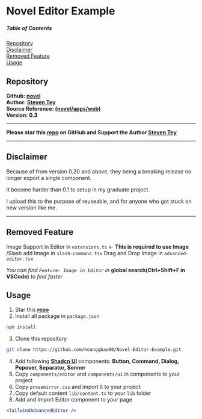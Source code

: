 # Novel Editor Example

##### Table of Contents
[Repository](#repository)<br />
[Disclaimer](#disclaimer)<br />
[Removed Feature](#removed-feature)<br />
[Usage](#usage)

## Repository
**Github: [novel](https://github.com/steven-tey/novel)<br />
Author: [Steven Tey](https://github.com/steven-tey)<br />
Source Reference: [(novel/apps/web)](https://github.com/steven-tey/novel)<br />
Version: 0.3**

---
**Please star this [repo](https://github.com/steven-tey/novel) on GitHub and Support the Author [Steven Tey](https://github.com/steven-tey)**

---
## Disclaimer
Because of from version 0.20 and above, they being a breaking release no longer export a single component.

It become harder than 0.1 to setup in my graduate project.

I upload this to the purpose of reuseable, and for anyone who got stuck on new version like me.

---

## Removed Feature
Image Support in Editor in `extensions.ts` <- **This is required to use Image**
/Slash add Image in `slash-command.tsx`
Drag and Drop Image in `advanced-editor.tsx`

*You can find `Feature: Image in Editor` in* **global search(Ctrl+Shift+F in VSCode)** *to find faster*

## Usage
1. Star this **[repo](https://github.com/steven-tey/novel)**
2. Install all package in `package.json`
```bash
npm install
```
3. Clone this repository
```bash
git clone https://github.com/hoanggbao00/Novel-Editor-Example.git
``` 
4. Add following **[Shadcn UI](https://ui.shadcn.com/)** components: **Button, Command, Dialog, Popover, Separator, Sonner**
5. Copy `components/editor` and `components/ui` in components to your project
6. Copy `prosemirror.css` and import it to your project
7. Copy default content `lib/content.ts` to your `lib` folder
8. Add and Import Editor component to your page
```jsx
<TailwindAdvancedEditor />
```
